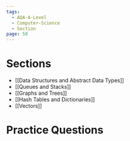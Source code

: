 ```yaml
---
tags:
  - AQA-A-Level
  - Computer-Science
  - Section
page: 58
---
```

# Sections
- [[Data Structures and Abstract Data Types]]
- [[Queues and Stacks]]
- [[Graphs and Trees]]
- [[Hash Tables and Dictionaries]]
- [[Vectors]]

# Practice Questions
